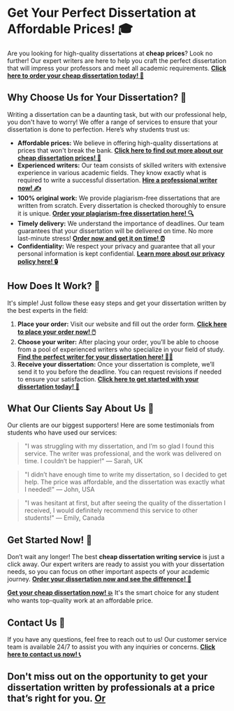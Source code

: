 # Get Your Perfect Dissertation at Affordable Prices! 🎓

Are you looking for high-quality dissertations at **cheap prices**? Look no further! Our expert writers are here to help you craft the perfect dissertation that will impress your professors and meet all academic requirements. **[Click here to order your cheap dissertation today! 🚀](https://tinyurl.com/topessay?keyword=cheap+dissertations)**

## Why Choose Us for Your Dissertation? 🤔

Writing a dissertation can be a daunting task, but with our professional help, you don't have to worry! We offer a range of services to ensure that your dissertation is done to perfection. Here’s why students trust us:

- **Affordable prices:** We believe in offering high-quality dissertations at prices that won't break the bank. **[Click here to find out more about our cheap dissertation prices! 💸](https://tinyurl.com/topessay?keyword=cheap+dissertations)**
- **Experienced writers:** Our team consists of skilled writers with extensive experience in various academic fields. They know exactly what is required to write a successful dissertation. **[Hire a professional writer now! ✍️](https://tinyurl.com/topessay?keyword=cheap+dissertations)**
- **100% original work:** We provide plagiarism-free dissertations that are written from scratch. Every dissertation is checked thoroughly to ensure it is unique. **[Order your plagiarism-free dissertation here! 🔍](https://tinyurl.com/topessay?keyword=cheap+dissertations)**
- **Timely delivery:** We understand the importance of deadlines. Our team guarantees that your dissertation will be delivered on time. No more last-minute stress! **[Order now and get it on time! ⏰](https://tinyurl.com/topessay?keyword=cheap+dissertations)**
- **Confidentiality:** We respect your privacy and guarantee that all your personal information is kept confidential. **[Learn more about our privacy policy here! 🔒](https://tinyurl.com/topessay?keyword=cheap+dissertations)**

## How Does It Work? 💼

It's simple! Just follow these easy steps and get your dissertation written by the best experts in the field:

1. **Place your order:** Visit our website and fill out the order form. **[Click here to place your order now! 🖱️](https://tinyurl.com/topessay?keyword=cheap+dissertations)**
2. **Choose your writer:** After placing your order, you’ll be able to choose from a pool of experienced writers who specialize in your field of study. **[Find the perfect writer for your dissertation here! 🧑‍🏫](https://tinyurl.com/topessay?keyword=cheap+dissertations)**
3. **Receive your dissertation:** Once your dissertation is complete, we’ll send it to you before the deadline. You can request revisions if needed to ensure your satisfaction. **[Click here to get started with your dissertation today! 📧](https://tinyurl.com/topessay?keyword=cheap+dissertations)**

## What Our Clients Say About Us 🌟

Our clients are our biggest supporters! Here are some testimonials from students who have used our services:

> "I was struggling with my dissertation, and I’m so glad I found this service. The writer was professional, and the work was delivered on time. I couldn’t be happier!" — Sarah, UK

> "I didn’t have enough time to write my dissertation, so I decided to get help. The price was affordable, and the dissertation was exactly what I needed!" — John, USA

> "I was hesitant at first, but after seeing the quality of the dissertation I received, I would definitely recommend this service to other students!" — Emily, Canada

## Get Started Now! 🏁

Don’t wait any longer! The best **cheap dissertation writing service** is just a click away. Our expert writers are ready to assist you with your dissertation needs, so you can focus on other important aspects of your academic journey. **[Order your dissertation now and see the difference! 🎉](https://tinyurl.com/topessay?keyword=cheap+dissertations)**

**[Get your cheap dissertation now! 💥](https://tinyurl.com/topessay?keyword=cheap+dissertations)** It's the smart choice for any student who wants top-quality work at an affordable price.

## Contact Us 💬

If you have any questions, feel free to reach out to us! Our customer service team is available 24/7 to assist you with any inquiries or concerns. **[Click here to contact us now! 📞](https://tinyurl.com/topessay?keyword=cheap+dissertations)**

## Don't miss out on the opportunity to get your dissertation written by professionals at a price that’s right for you. **[Or](https://tinyurl.com/topessay?keyword=cheap+dissertations)**
